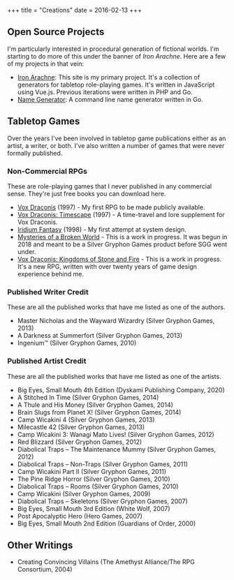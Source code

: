 +++
title = "Creations"
date = 2016-02-13
+++
## Open Source Projects

I'm particularly interested in procedural generation of fictional worlds. I'm starting to do more of this under the banner of _Iron Arachne_. Here are a few of my projects in that vein:

-   [Iron Arachne](https://gitlab.com/ironarachne/iron-arachne-js): This site is my primary project. It's a collection of generators for tabletop role-playing games. It's written in JavaScript using Vue.js. Previous iterations were written in PHP and Go.
-   [Name Generator](https://github.com/ironarachne/namegen): A command line name generator written in Go.

## Tabletop Games

Over the years I've been involved in tabletop game publications either as an artist, a writer, or both. I've also written a number of games that were never formally published.

### Non-Commercial RPGs

These are role-playing games that I never published in any commercial sense. They're just free books you can download here.

-   [Vox Draconis](/games/voxdraconis.pdf) (1997) - My first RPG to be made publicly available.
-   [Vox Draconis: Timescape](/games/timescape.pdf) (1997) - A time-travel and lore supplement for Vox Draconis.
-   [Iridium Fantasy](/games/iridiumfantasy.pdf) (1998) - My first attempt at system design.
-   [Mysteries of a Broken World](/games/mysteriesofabrokenworld.pdf) - This is a work in progress. It was begun in 2018 and meant to be a Silver Gryphon Games product before SGG went under.
-   [Vox Draconis: Kingdoms of Stone and Fire](/voxdraconisksf) - This is a work in progress. It's a new RPG, written with over twenty years of game design experience behind me.

### Published Writer Credit

These are all the published works that have me listed as one of the authors.

-   Master Nicholas and the Wayward Wizardry (Silver Gryphon Games, 2013)
-   A Darkness at Summerfort (Silver Gryphon Games, 2013)
-   Ingenium™ (Silver Gryphon Games, 2010)

### Published Artist Credit

These are all the published works that have me listed as one of the artists.

-   Big Eyes, Small Mouth 4th Edition (Dyskami Publishing Company, 2020)
-   A Stitched In Time (Silver Gryphon Games, 2014)
-   A Thule and His Money (Silver Gryphon Games, 2014)
-   Brain Slugs from Planet X! (Silver Gryphon Games, 2014)
-   Camp Wicakini 4 (Silver Gryphon Games, 2013)
-   Milecastle 42 (Silver Gryphon Games, 2013)
-   Camp Wicakini 3: Wanagi Mato Lives! (Silver Gryphon Games, 2012)
-   Red Blizzard (Silver Gryphon Games, 2012)
-   Diabolical Traps – The Maintenance Mummy (Silver Gryphon Games, 2012)
-   Diabolical Traps – Non-Traps (Silver Gryphon Games, 2011)
-   Camp Wicakini Part II (Silver Gryphon Games, 2011)
-   The Pine Ridge Horror (Silver Gryphon Games, 2010)
-   Diabolical Traps – Rooms (Silver Gryphon Games, 2010)
-   Camp Wicakini (Silver Gryphon Games, 2009)
-   Diabolical Traps – Skeletons (Silver Gryphon Games, 2007)
-   Big Eyes, Small Mouth 3rd Edition (White Wolf, 2007)
-   Post Apocalyptic Hero (Hero Games, 2007)
-   Big Eyes, Small Mouth 2nd Edition (Guardians of Order, 2000)

## Other Writings

-   Creating Convincing Villains (The Amethyst Alliance/The RPG Consortium, 2004)
